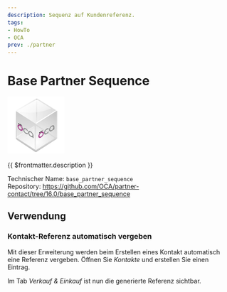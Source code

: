 ```yaml
---
description: Sequenz auf Kundenreferenz.
tags:
- HowTo
- OCA
prev: ./partner
---
```

# Base Partner Sequence
![icon_oca_app](assets/icon_oca_app.png)

{{ $frontmatter.description }}

Technischer Name: `base_partner_sequence`\
Repository: <https://github.com/OCA/partner-contact/tree/16.0/base_partner_sequence>

## Verwendung

### Kontakt-Referenz automatisch vergeben

Mit dieser Erweiterung werden beim Erstellen eines Kontakt automatisch eine Referenz vergeben. Öffnen Sie *Kontakte* und erstellen Sie einen Eintrag.

Im Tab *Verkauf & Einkauf* ist nun die generierte Referenz sichtbar.